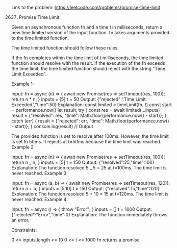 Link to the problem: https://leetcode.com/problems/promise-time-limit

2637. Promise Time Limit

Given an asynchronous function fn and a time t in milliseconds, return a new time limited version of the input function. fn takes arguments provided to the time limited function.

The time limited function should follow these rules:

If the fn completes within the time limit of t milliseconds, the time limited function should resolve with the result.
If the execution of the fn exceeds the time limit, the time limited function should reject with the string "Time Limit Exceeded".

Example 1:

Input:
fn = async (n) => {
await new Promise(res => setTimeout(res, 100));
return n \* n;
}
inputs = [5]
t = 50
Output: {"rejected":"Time Limit Exceeded","time":50}
Explanation:
const limited = timeLimit(fn, t)
const start = performance.now()
let result;
try {
const res = await limited(...inputs)
result = {"resolved": res, "time": Math.floor(performance.now() - start)};
} catch (err) {
result = {"rejected": err, "time": Math.floor(performance.now() - start)};
}
console.log(result) // Output

The provided function is set to resolve after 100ms. However, the time limit is set to 50ms. It rejects at t=50ms because the time limit was reached.
Example 2:

Input:
fn = async (n) => {
await new Promise(res => setTimeout(res, 100));
return n _ n;
}
inputs = [5]
t = 150
Output: {"resolved":25,"time":100}
Explanation:
The function resolved 5 _ 5 = 25 at t=100ms. The time limit is never reached.
Example 3:

Input:
fn = async (a, b) => {
await new Promise(res => setTimeout(res, 120));
return a + b;
}
inputs = [5,10]
t = 150
Output: {"resolved":15,"time":120}
Explanation:
​​​​The function resolved 5 + 10 = 15 at t=120ms. The time limit is never reached.
Example 4:

Input:
fn = async () => {
throw "Error";
}
inputs = []
t = 1000
Output: {"rejected":"Error","time":0}
Explanation:
The function immediately throws an error.

Constraints:

0 <= inputs.length <= 10
0 <= t <= 1000
fn returns a promise
